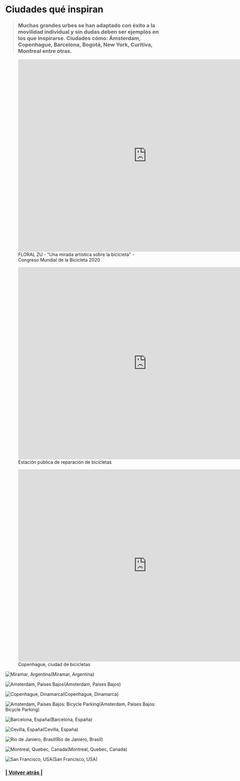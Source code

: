 # Ciudades qué inspiran

> ### Muchas grandes urbes se han adaptado con éxito a la movilidad individual y sin dudas deben ser ejemplos en los que inspirarse. Ciudades cómo: Ámsterdam, Copenhague, Barcelona, Bogotá, New York, Curitiva, Montreal entre otras.

<!-- FLORAL ZU - "Una mirada artística sobre la bicicleta" - Congreso Mundial de la Bicicleta 2020 -->
<figure class="video_container">
  <iframe src="https://www.youtube.com/embed/oSSrOkgpOjY" frameborder="0" allowfullscreen="true" width="800" height="600"> </iframe>
  <figcaption>FLORAL ZU - "Una mirada artística sobre la bicicleta" - Congreso Mundial de la Bicicleta 2020</figcaption>
</figure>

<!-- Estación pública de reparación de bicicletas -->
<figure class="video_container">
  <iframe src="https://www.youtube.com/embed/Of-pggbr-DI" frameborder="0" allowfullscreen="true" width="800" height="600"> </iframe>
  <figcaption>Estación pública de reparación de bicicletas</figcaption>
</figure>

<!-- Video: Copenhague, ciudad de bicicletas -->
<figure class="video_container">
  <iframe src="https://www.youtube.com/embed/HUbrLNHLfEU" frameborder="0" allowfullscreen="true" width="800" height="600"> </iframe>
  <figcaption>Copenhague, ciudad de bicicletas</figcaption>
</figure>

![Miramar, Argentina](cuidades_que_inspiran.8.jpg)(Miramar, Argentina)

![Amsterdam, Países Bajos](cuidades_que_inspiran.1.jpg)(Amsterdam, Países Bajos)

![Copenhague, Dinamarca](cuidades_que_inspiran.2.jpg)(Copenhague, Dinamarca)

![Amsterdam, Países Bajos: Bicycle Parking](cuidades_que_inspiran.3.jpg)(Amsterdam, Países Bajos: Bicycle Parking)

![Barcelona, España](cuidades_que_inspiran.4.jpg)(Barcelona, España)

![Cevilla, España](cuidades_que_inspiran.5.jpg)(Cevilla, España)

![Rio de Janiero, Brasil](cuidades_que_inspiran.6.jpg)(Rio de Janiero, Brasil)

![Montreal, Quebec, Canada](cuidades_que_inspiran.7.jpg)(Montreal, Quebec, Canada)

![San Francisco, USA](cuidades_que_inspiran.9.jpg)(San Francisco, USA)

### [| Volver atrás |](../)

